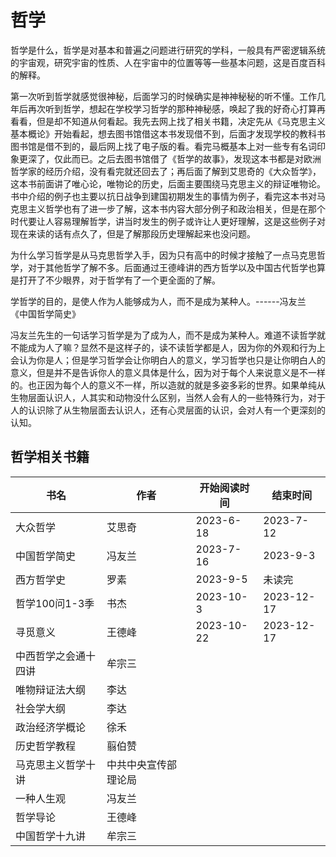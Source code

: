# 哲学
哲学是什么，哲学是对基本和普遍之问题进行研究的学科，一般具有严密逻辑系统的宇宙观，研究宇宙的性质、人在宇宙中的位置等等一些基本问题，这是百度百科的解释。

第一次听到哲学就感觉很神秘，后面学习的时候确实是神神秘秘的听不懂。工作几年后再次听到哲学，想起在学校学习哲学的那种神秘感，唤起了我的好奇心打算再看看，但是却不知道从何看起。我先去网上找了相关书籍，决定先从《马克思主义基本概论》开始看起，想去图书馆借这本书发现借不到，后面才发现学校的教科书图书馆是借不到的，最后网上找了电子版的看。看完马概基本上对一些专有名词印象更深了，仅此而已。之后去图书馆借了《哲学的故事》，发现这本书都是对欧洲哲学家的经历介绍，没有看完就还回去了；再后面了解到艾思奇的《大众哲学》，这本书前面讲了唯心论，唯物论的历史，后面主要围绕马克思主义的辩证唯物论。书中介绍的例子也主要以抗日战争到建国初期发生的事情为例子，看完这本书对马克思主义哲学也有了进一步了解，这本书内容大部分例子和政治相关，但是在那个时代要让人容易理解哲学，讲当时发生的例子或许让人更好理解，这是这些例子对现在来读的话有点久了，但是了解那段历史理解起来也没问题。

为什么学习哲学是从马克思哲学入手，因为只有高中的时候才接触了一点马克思哲学，对于其他哲学了解不多。后面通过王德峰讲的西方哲学以及中国古代哲学也算是打开了不少眼界，对于哲学有了一个更全面的了解。

学哲学的目的，是使人作为人能够成为人，而不是成为某种人。------冯友兰 《中国哲学简史》

冯友兰先生的一句话学习哲学是为了成为人，而不是成为某种人。难道不读哲学就不能成为人了嘛？显然不是这样子的，读不读哲学都是人，因为你的外观和行为上会认为你是人；但是学习哲学会让你明白人的意义，学习哲学也只是让你明白人的意义，但是并不是告诉你人的意义具体是什么，因为对于每个人来说意义是不一样的。也正因为每个人的意义不一样，所以造就的就是多姿多彩的世界。如果单纯从生物层面认识人，人其实和动物没什么区别，当然人会有人的一些特殊行为，对于人的认识除了从生物层面去认识人，还有心灵层面的认识，会对人有一个更深刻的认知。

## 哲学相关书籍

 书名  | 作者  | 开始阅读时间  | 结束时间  
------------ | ------------- | ------------- | ------------- 
| 大众哲学  | 艾思奇  | 2023-6-18  | 2023-7-12 |
| 中国哲学简史 | 冯友兰  | 2023-7-16  |   2023-9-3 |
| 西方哲学史 | 罗素 | 2023-9-5 |未读完
| 哲学100问1-3季 | 书杰 | 2023-10-3 | 2023-12-17 |
| 寻觅意义 | 王德峰 | 2023-10-22 | 2023-12-17 |
| 中西哲学之会通十四讲 | 牟宗三 |
|唯物辩证法大纲| 李达 |  |
|社会学大纲|李达||
|政治经济学概论| 徐禾 |  |
|历史哲学教程| 翦伯赞  |   | 
|马克思主义哲学十讲|中共中央宣传部理论局| |
|一种人生观|冯友兰|
|哲学导论|王德峰|
|中国哲学十九讲|牟宗三|
